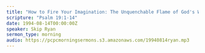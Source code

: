 ```yaml
---
title: "How to Fire Your Imagination: The Unquenchable Flame of God's Word"
scripture: "Psalm 19:1-14"
date: 1994-08-14T00:00:00Z
speaker: Skip Ryan
sermon_type: morning
audio: https://pcpcmorningsermons.s3.amazonaws.com/19940814ryan.mp3 
---
```



